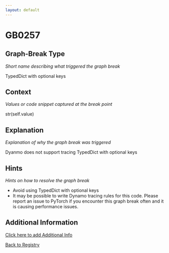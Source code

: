 ```yaml
---
layout: default
---
```

# GB0257

## Graph-Break Type
*Short name describing what triggered the graph break*

TypedDict with optional keys

## Context
*Values or code snippet captured at the break point*

str(self.value)

## Explanation
*Explanation of why the graph break was triggered*

Dyanmo does not support tracing TypedDict with optional keys

## Hints
*Hints on how to resolve the graph break*

- Avoid using TypedDict with optional keys
- It may be possible to write Dynamo tracing rules for this code. Please report an issue to PyTorch if you encounter this graph break often and it is causing performance issues.


## Additional Information

<!-- ADDITIONAL INFORMATION START - Add custom information below this line -->

<!-- ADDITIONAL INFORMATION END -->


[Click here to add Additional Info](https://github.com/pytorch-labs/compile-graph-break-site/edit/main/docs/gb/gb0257.md)

[Back to Registry](../index.html)
